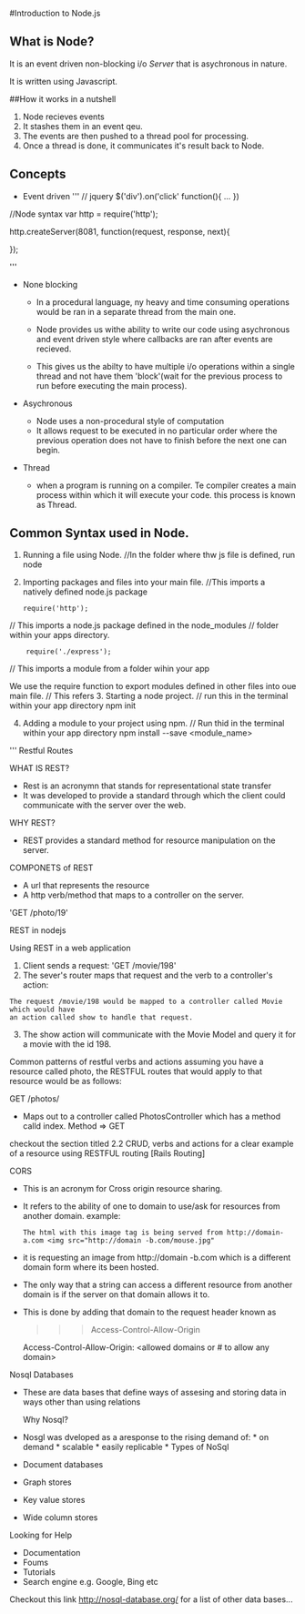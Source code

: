 #Introduction to Node.js

What is Node?
------------

It is an event driven non-blocking i/o *Server* that is asychronous in nature.

It is written using Javascript.

##How it works in a nutshell

1.	Node recieves events
2.	It stashes them in an event qeu.
3.	The events are then pushed to a thread pool
	for processing.
4.	Once a thread is done, it communicates it's result 		back to Node.

## Concepts

-	Event driven
'''
// jquery
$('div').on('click' function(){
	...
})

//Node syntax
var http = require('http');

http.createServer(8081, function(request, response, next){
	
});

'''
-	None blocking
	-	In a procedural language, ny heavy and time consuming operations would
		be ran in a separate thread from the main one.

	-	Node provides us withe ability to write our code using asychronous and event driven style where callbacks are ran after events are recieved.
	-	This gives us the abilty to have multiple i/o operations within a single thread and not have them 'block'(wait for the previous process 
		to run before executing the main process).

-	Asychronous
 	-	Node uses a non-procedural style of computation
 	-	It allows request to be executed in no 	particular order
 		where the previous operation does not have to finish before
 		the next one can begin.

-	Thread
	-	when a program is running on a compiler. Te compiler creates a main
		process within which it will execute your code. this process is known as Thread.

## Common Syntax used in Node.
1.	Running a file using Node.
//In the folder where thw js file is defined, run node <filename>

2.	Importing packages and files into your main file.
//This imports a natively defined node.js package

		require('http');

//	This imports a node.js package defined in the node_modules
//	folder within your apps directory.
		
		require('./express');

//	This imports a module from a folder wihin your app

We use the require function to export modules defined in other files into oue main file.
//	This refers
3.	Starting a node project.
//	run this in the terminal within your app directory
		npm init

4.	Adding a module to your project using npm.
//	Run thid in the terminal within your app directory
		npm install --save <module_name>

'''
Restful Routes

WHAT IS REST?

-	Rest is an acronymn that stands for representational state transfer
-	It was developed to provide a standard through which the client could communicate 		with the server over the web.


WHY REST?
-	REST provides a standard method for resource manipulation on the server.

COMPONETS of REST

-	A url that represents the resource
-	A http verb/method that maps to a controller on the server.

'GET /photo/19'

REST in nodejs

Using REST in a web application
1.	Client sends a request: 'GET /movie/198'
2.	The sever's router maps that request and the verb to a controller's action:
```
The request /movie/198 would be mapped to a controller called Movie which would have
an action called show to handle that request.

```
3.	The show action will communicate with the Movie Model and query it for a movie with the id 198.

Common patterns of restful verbs and actions
assuming you have a resource called photo, the RESTFUL routes that would apply to that resource would be as follows:

GET /photos/

-	Maps out to a controller called PhotosController which has a method calld index.
Method => GET

checkout the section titled 2.2 CRUD, verbs and actions for a clear example of a resource  using RESTFUL routing [Rails Routing]

CORS

-	This is an acronym for Cross origin resource sharing.
-	It refers to the ability of one to domain to use/ask for resources
	from another domain.
		example:

		The html with this image tag is being served from http://domain-a.com <img src="http://domain -b.com/mouse.jpg" 

-	it is requesting an image from http://domain -b.com which is a different domain form 	 where its been hosted.
-	The only way that a string can access a different resource from another domain is if 
	the server on that domain allows it to.
-	This is done by adding that domain to the request header known as 
	>>>Access-Control-Allow-Origin

	Access-Control-Allow-Origin: <allowed domains or # to allow any domain>



Nosql Databases

-	These are data bases that define ways of assesing and storing data in ways other
	than using relations

	Why Nosql?

-	Nosgl was dveloped as a aresponse to the rising demand of:
		* on demand
		* scalable
		* easily replicable
		* 
Types of NoSql

-	Document databases
-	Graph stores
-	Key value stores
-	Wide column stores

Looking for Help
-	Documentation
-	Foums
-	Tutorials
-	Search engine e.g. Google, Bing etc


Checkout this link <http://nosql-database.org/> for a list of other data bases...
